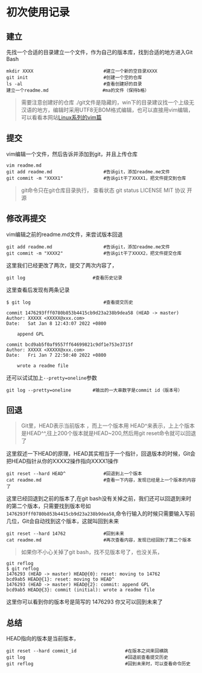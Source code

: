 # 初次使用记录

## 建立
先找一个合适的目录建立一个文件，作为自己的版本库，找到合适的地方进入Git Bash
```
mkdir XXXX							#建立一个新的空目录XXXX
git init							#创建一个空的仓库
ls -al								#查看创建好的目录
建立一个readme.md   				 #ma的文件（保持b格）
```
> 需要注意创建好的仓库 ./git文件是隐藏的，win下的目录建议找一个上级无汉语的地方，编辑时采用UTF8无BOM格式编辑，也可以直接用vim编辑，可以看看本网站[Linux系列的vim篇](bigashes.com)

##  提交
vim编辑一个文件，然后告诉并添加到git，并且上传仓库
```
vim readme.md						
git add readme.md					#告诉git，添加readme.me文件
git commit -m "XXXX1"				#告诉git干了XXXX1，把文件提交到仓库
```
>git命令只在git仓库目录执行，
>查看状态
>git status
>LICENSE  MIT 协议 开源
>

## 修改再提交
vim编辑之前的readme.md文件，来尝试版本回退
```
git add readme.md					#告诉git，添加readme.me文件
git commit -m "XXXX2"				#告诉git干了XXXX2，把文件提交仓库
```
这里我们已经更改了两次，提交了两次内容了，
```
git log							#查看历史记录
```
这里查看后发现有两条记录
```
$ git log							#查看提交历史

commit 1476293fff0780b853b4415cb9d23a238b9dea58 (HEAD -> master)
Author: XXXXX <XXXXX@xxx.com>
Date:   Sat Jan 8 12:43:07 2022 +0800

    append GPL

commit bcd9ab5f0af9557ff64699821c9df1e753e3715f
Author: XXXXX <XXXXX@xxx.com>
Date:   Fri Jan 7 22:50:40 2022 +0800

    wrote a readme file

```
还可以试试加上`--pretty=oneline`参数
```
git log --pretty=oneline		#输出的一大串数字是commit id（版本号）
```
## 回退
> Git里，HEAD表示当前版本 ，而上一个版本用 HEAD^来表示，上上个版本是HEAD^^,往上200个版本就是HEAD~200,然后用git reset命令就可以回退了

这里叙述一下HEAD的原理，HEAD其实相当于一个指针，回退版本的时候，Git会把HEAD指针从你的XXXX2操作指向XXXX1操作

```
git reset --hard HEAD^				#回退到上一个版本
cat readme.md						#查看一下内容，发现已经是上一个版本的内容了
```

这里已经回退到之前的版本了,在git bash没有关掉之前，我们还可以回退到来时的第二个版本，只需要找到版本号如`1476293fff0780b853b4415cb9d23a238b9dea58`,命令行输入的时候只需要输入写前几位，Git会自动找到这个版本，这就叫回到未来
```
git reset --hard 14762				#回到未来
cat readme.md						#再次查看内容，发现已经回到了第二个版本
```
> 如果你不小心关掉了git bash，找不见版本号了，也没关系，
```
git reflog
$ git reflog
1476293 (HEAD -> master) HEAD@{0}: reset: moving to 14762
bcd9ab5 HEAD@{1}: reset: moving to HEAD^
1476293 (HEAD -> master) HEAD@{2}: commit: append GPL
bcd9ab5 HEAD@{3}: commit (initial): wrote a readme file
```

这里你可以看到你的版本号是简写的 1476293 你又可以回到未来了

## 总结
HEAD指向的版本是当前版本，
```
git reset --hard commit_id					#在版本之间来回横跳
git log										#回退前查看提交历史
git reflog									#回到未来时，可以查看命令历史
```